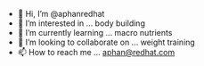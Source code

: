 - 👋 Hi, I’m @aphanredhat
- 👀 I’m interested in ... body building
- 🌱 I’m currently learning ... macro nutrients
- 💞️ I’m looking to collaborate on ... weight training 
- 📫 How to reach me ... aphan@redhat.com

<!---
aphanredhat/aphanredhat is a ✨ special ✨ repository because its `README.md` (this file) appears on your GitHub profile.
You can click the Preview link to take a look at your changes.
--->
